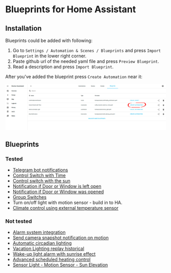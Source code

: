 # Blueprints for Home Assistant
## Installation
Blueprints could be added with following:

1. Go to `Settings / Automation & Scenes / Blueprints` and press `Import Blueprint` in the lower right corner.
2. Paste github url of the needed yaml file and press `Preview Blueprint`.
3. Read a description and press `Import Blueprint`.

After you've added the blueprint press `Create Automation` near it:

![blueprints](./media/blueprints.jpg)

## Blueprints

### Tested

- [Telegram bot notifications](./telegram-bot-notification/README.md)
- [Control Switch with Time](./switch-on-time/README.md)
- [Control switch with the sun](./sun-switch/README.md)
- [Notification if Door or Window is left open](./door-left-open/README.md)
- [Notification if Door or Window was opened](./door-opened-notifications/README.md)
- [Group Switches](./group-switch/README.md)
- Turn on/off light with motion sensor - build in to HA.
- [Climate control using external temperature sensor](./climate-control/README.md)

### Not tested

- [Alarm system integration](https://github.com/nielsfaber/alarmo)
- [Send camera snapshot notification on motion](https://community.home-assistant.io/t/send-camera-snapshot-notification-on-motion/254565)
- [Automatic circadian lighting](https://community.home-assistant.io/t/automatic-circadian-lighting-match-your-lights-color-temperature-to-the-sun/472105)
- [Vacation Lighting replay historical](https://community.home-assistant.io/t/vacation-lighting-replay-historical-lighting/282435)
- [Wake-up light alarm with sunrise effect](https://community.home-assistant.io/t/wake-up-light-alarm-with-sunrise-effect/255193)
- [Advanced scheduled heating control](https://community.home-assistant.io/t/advanced-scheduled-heating-control/469873)
- [Sensor Light - Motion Sensor - Sun Elevation](https://community.home-assistant.io/t/sensor-light-motion-sensor-sun-elevation-lux-value-scenes-time/481048)